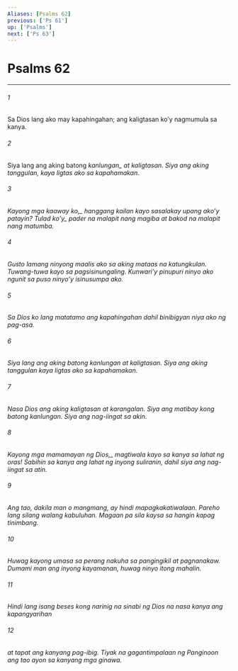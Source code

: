 ```yaml
---
Aliases: [Psalms 62]
previous: ['Ps 61']
up: ['Psalms']
next: ['Ps 63']
---
```

# Psalms 62

***






















###### 1 










Sa Dios lang ako may kapahingahan; ang kaligtasan koʼy nagmumula sa kanya. 





















###### 2 










Siya lang ang aking batong <i class="trans-change">kanlungan_ at kaligtasan. Siya ang aking tanggulan, kaya ligtas ako sa kapahamakan. 





















###### 3 










<i class="trans-change">Kayong mga kaaway ko,_ hanggang kailan kayo sasalakay upang akoʼy patayin? <i class="trans-change">Tulad koʼy_ pader na malapit nang magiba at bakod na malapit nang matumba. 





















###### 4 










Gusto lamang ninyong maalis ako sa aking mataas na katungkulan. Tuwang-tuwa kayo sa pagsisinungaling. Kunwariʼy pinupuri ninyo ako ngunit sa puso ninyoʼy isinusumpa ako. 





















###### 5 










Sa Dios ko lang matatamo ang kapahingahan dahil binibigyan niya ako ng pag-asa. 





















###### 6 










Siya lang ang aking batong kanlungan at kaligtasan. Siya ang aking tanggulan kaya ligtas ako sa kapahamakan. 





















###### 7 










Nasa Dios ang aking kaligtasan at karangalan. Siya ang matibay kong batong kanlungan. Siya ang nag-iingat sa akin. 





















###### 8 










Kayong mga mamamayan <i class="trans-change">ng Dios,_ magtiwala kayo sa kanya sa lahat ng oras! Sabihin sa kanya ang lahat ng inyong suliranin, dahil siya ang nag-iingat sa atin. 





















###### 9 










Ang tao, dakila man o mangmang, ay hindi mapagkakatiwalaan. Pareho lang silang walang kabuluhan. Magaan pa sila kaysa sa hangin kapag tinimbang. 





















###### 10 










Huwag kayong umasa sa perang nakuha sa pangingikil at pagnanakaw. Dumami man ang inyong kayamanan, huwag ninyo itong mahalin. 





















###### 11 










Hindi lang isang beses kong narinig na sinabi ng Dios na nasa kanya ang kapangyarihan 





















###### 12 










at tapat ang kanyang pag-ibig. Tiyak na gagantimpalaan ng Panginoon ang tao ayon sa kanyang mga ginawa.
